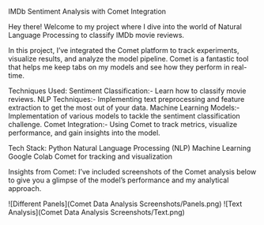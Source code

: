 IMDb Sentiment Analysis with Comet Integration

Hey there! 
Welcome to my project where I dive into the world of Natural Language Processing to classify IMDb movie reviews.

In this project, I’ve integrated the Comet platform to track experiments, visualize results, and analyze the model pipeline. 
Comet is a fantastic tool that helps me keep tabs on my models and see how they perform in real-time.

Techniques Used:
Sentiment Classification:- Learn how to classify movie reviews.
NLP Techniques:- Implementing text preprocessing and feature extraction to get the most out of your data.
Machine Learning Models:- Implementation of various models to tackle the sentiment classification challenge.
Comet Integration:- Using Comet to track metrics, visualize performance, and gain insights into the model.

Tech Stack:
Python
Natural Language Processing (NLP)
Machine Learning
Google Colab
Comet for tracking and visualization

Insights from Comet:
I’ve included screenshots of the Comet analysis below to give you a glimpse of the model’s performance and my analytical approach.

![Different Panels](Comet Data Analysis Screenshots/Panels.png)
![Text Analysis](Comet Data Analysis Screenshots/Text.png)
